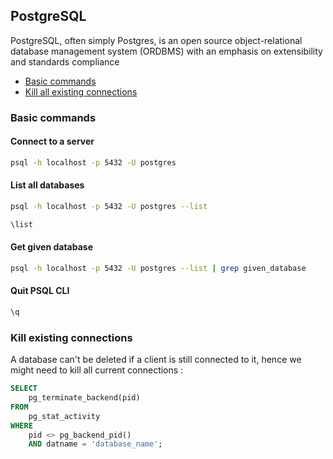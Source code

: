 ## PostgreSQL
PostgreSQL, often simply Postgres, is an open source object-relational database management system (ORDBMS) with an emphasis on extensibility and standards compliance

* [Basic commands](#basic-commands)
* [Kill all existing connections](#kill-existing-connections)

### Basic commands
#### Connect to a server
```bash
psql -h localhost -p 5432 -U postgres
```

#### List all databases
```bash
psql -h localhost -p 5432 -U postgres --list

\list
```
#### Get given database
```bash
psql -h localhost -p 5432 -U postgres --list | grep given_database
```

#### Quit PSQL CLI
```bash
\q
```

### Kill existing connections
A database can't be deleted if a client is still connected to it, hence we might need to kill all current connections :
```sql
SELECT 
    pg_terminate_backend(pid) 
FROM 
    pg_stat_activity 
WHERE 
    pid <> pg_backend_pid()
    AND datname = 'database_name';
```
